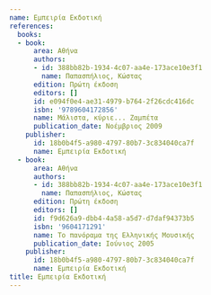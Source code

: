 ```yaml
---
name: Εμπειρία Εκδοτική
references:
  books:
  - book:
      area: Αθήνα
      authors:
      - id: 388bb82b-1934-4c07-aa4e-173ace10e3f1
        name: Παπασπήλιος, Κώστας
      edition: Πρώτη έκδοση
      editors: []
      id: e094f0e4-ae31-4979-b764-2f26cdc416dc
      isbn: '9789604172856'
      name: Μάλιστα, κύριε... Ζαμπέτα
      publication_date: Νοέμβριος 2009
    publisher:
      id: 18b0b4f5-a980-4797-80b7-3c834040ca7f
      name: Εμπειρία Εκδοτική
  - book:
      area: Αθήνα
      authors:
      - id: 388bb82b-1934-4c07-aa4e-173ace10e3f1
        name: Παπασπήλιος, Κώστας
      edition: Πρώτη έκδοση
      editors: []
      id: f9d626a9-dbb4-4a58-a5d7-d7daf94373b5
      isbn: '9604171291'
      name: Το πανόραμα της Ελληνικής Μουσικής
      publication_date: Ιούνιος 2005
    publisher:
      id: 18b0b4f5-a980-4797-80b7-3c834040ca7f
      name: Εμπειρία Εκδοτική
title: Εμπειρία Εκδοτική
---
```



